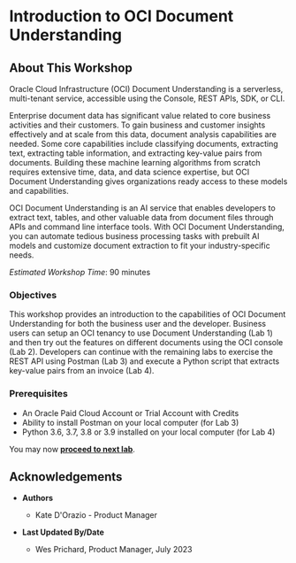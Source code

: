 # Introduction to OCI Document Understanding

## About This Workshop

Oracle Cloud Infrastructure (OCI) Document Understanding is a serverless, multi-tenant service, accessible using the Console, REST APIs, SDK, or CLI.

Enterprise document data has significant value related to core business activities and their customers. To gain business and customer insights effectively and at scale from this data, document analysis capabilities are needed. Some core capabilities include classifying documents, extracting text, extracting table information, and extracting key-value pairs from documents. Building these machine learning algorithms from scratch requires extensive time, data, and data science expertise, but OCI Document Understanding gives organizations ready access to these models and capabilities. 

OCI Document Understanding is an AI service that enables developers to extract text, tables, and other valuable data from document files through APIs and command line interface tools. With OCI Document Understanding, you can automate tedious business processing tasks with prebuilt AI models and customize document extraction to fit your industry-specific needs.

*Estimated Workshop Time*: 90 minutes


### Objectives
This workshop provides an introduction to the capabilities of OCI Document Understanding for both the business user and the developer. Business users can setup an OCI tenancy to use Document Understanding (Lab 1) and then try out the features on different documents using the OCI console (Lab 2). Developers can continue with the remaining labs to exercise the REST API using Postman (Lab 3) and execute a Python script that extracts key-value pairs from an invoice (Lab 4).

### Prerequisites
* An Oracle Paid Cloud Account or Trial Account with Credits
* Ability to install Postman on your local computer (for Lab 3)
* Python 3.6, 3.7, 3.8 or 3.9 installed on your local computer (for Lab 4)

You may now **[proceed to next lab](#next)**.

## Acknowledgements
* **Authors**
    * Kate D'Orazio - Product Manager

* **Last Updated By/Date**
    * Wes Prichard, Product Manager, July 2023
